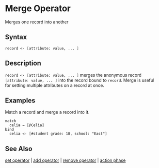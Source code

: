 # Merge Operator

Merges one record into another

## Syntax

```eve
record <- [attribute: value, ... ]
```

## Description

`record <- [attribute: value, ... ]` merges the anonymous record `[attribute: value, ... ]` into the record bound to `record`. Merge is useful for setting multiple attributes on a record at once.

## Examples

Match a record and merge a record into it.

```eve
match
  celia = [@Celia]
bind
  celia <- [#student grade: 10, school: "East"]
```

## See Also

[set operator](../set) | [add operator](../add) | [remove operator](../remove) | [action phase](../action-phase)